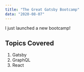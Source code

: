 ```yaml
---
title: "The Great Gatsby Bootcamp"
data: "2020-08-07"
---
```


I just launched a new bootcamp!

## Topics Covered

1. Gatsby
2. GraphQL
3. React